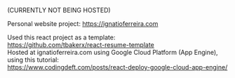 (CURRENTLY NOT BEING HOSTED)

Personal website project: https://ignatioferreira.com

Used this react project as a template:  
https://github.com/tbakerx/react-resume-template   
Hosted at ignatioferreira.com using Google Cloud Platform (App Engine), using this tutorial:  
https://www.codingdeft.com/posts/react-deploy-google-cloud-app-engine/
